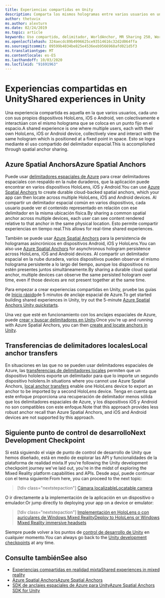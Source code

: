 ```yaml
---
title: Experiencias compartidas en Unity
description: Comparta los mismos hologramas entre varios usuarios en una aplicación de Unity.
author: thetuvix
ms.author: alexturn
ms.date: 02/24/2019
ms.topic: article
keywords: Uso compartido, delimitador, WorldAnchor, MR Sharing 250, WorldAnchorTransferBatch, SpatialPerception, Azure, anclajes espaciales de Azure, ASA
ms.openlocfilehash: 324aecdc89b4996625ce93514616c32d2d064ffa
ms.sourcegitcommit: 09599b4034be825e4536eeb9566968afd021d5f3
ms.translationtype: MT
ms.contentlocale: es-ES
ms.lasthandoff: 10/03/2020
ms.locfileid: "91691963"
---
```

# <a name="shared-experiences-in-unity"></a><span data-ttu-id="c92b8-104">Experiencias compartidas en Unity</span><span class="sxs-lookup"><span data-stu-id="c92b8-104">Shared experiences in Unity</span></span>

<span data-ttu-id="c92b8-105">Una experiencia compartida es aquella en la que varios usuarios, cada uno con sus propios dispositivos HoloLens, iOS o Android, ven colectivamente e interactúan con el mismo holograma que se coloca en un punto fijo en el espacio.</span><span class="sxs-lookup"><span data-stu-id="c92b8-105">A shared experience is one where multiple users, each with their own HoloLens, iOS or Android device, collectively view and interact with the same hologram which is positioned at a fixed point in space.</span></span> <span data-ttu-id="c92b8-106">Esto se logra mediante el uso compartido del delimitador espacial.</span><span class="sxs-lookup"><span data-stu-id="c92b8-106">This is accomplished through spatial anchor sharing.</span></span>

## <a name="azure-spatial-anchors"></a><span data-ttu-id="c92b8-107">Azure Spatial Anchors</span><span class="sxs-lookup"><span data-stu-id="c92b8-107">Azure Spatial Anchors</span></span>

<span data-ttu-id="c92b8-108">Puede usar <a href="https://docs.microsoft.com/azure/spatial-anchors/overview" target="_blank">delimitadores espaciales de Azure</a> para crear delimitadores espaciales con respaldo en la nube duraderos, que la aplicación puede encontrar en varios dispositivos HoloLens, iOS y Android.</span><span class="sxs-lookup"><span data-stu-id="c92b8-108">You can use <a href="https://docs.microsoft.com/azure/spatial-anchors/overview" target="_blank">Azure Spatial Anchors</a> to create durable cloud-backed spatial anchors, which your app can then locate across multiple HoloLens, iOS and Android devices.</span></span>  <span data-ttu-id="c92b8-109">Al compartir un delimitador espacial común en varios dispositivos, cada usuario puede ver el contenido representado en relación con ese delimitador en la misma ubicación física.</span><span class="sxs-lookup"><span data-stu-id="c92b8-109">By sharing a common spatial anchor across multiple devices, each user can see content rendered relative to that anchor in the same physical location.</span></span>  <span data-ttu-id="c92b8-110">Esto permite compartir experiencias en tiempo real.</span><span class="sxs-lookup"><span data-stu-id="c92b8-110">This allows for real-time shared experiences.</span></span>

<span data-ttu-id="c92b8-111">También se puede usar <a href="https://docs.microsoft.com/azure/spatial-anchors/overview" target="_blank">Azure Spatial Anchors</a> para la persistencia de hologramas asincrónicos en dispositivos Android, iOS y HoloLens.</span><span class="sxs-lookup"><span data-stu-id="c92b8-111">You can also use <a href="https://docs.microsoft.com/azure/spatial-anchors/overview" target="_blank">Azure Spatial Anchors</a> for asynchronous hologram persistence across HoloLens, iOS and Android devices.</span></span>  <span data-ttu-id="c92b8-112">Al compartir un delimitador espacial en la nube duradera, varios dispositivos pueden observar el mismo holograma persistente a lo largo del tiempo, aunque los dispositivos no estén presentes juntos simultáneamente.</span><span class="sxs-lookup"><span data-stu-id="c92b8-112">By sharing a durable cloud spatial anchor, multiple devices can observe the same persisted hologram over time, even if those devices are not present together at the same time.</span></span>

<span data-ttu-id="c92b8-113">Para empezar a crear experiencias compartidas en Unity, pruebe las guías de <a href="https://docs.microsoft.com/azure/spatial-anchors/unity-overview" target="_blank">Inicio rápido</a>de 5 minutos de anclaje espacial de Azure.</span><span class="sxs-lookup"><span data-stu-id="c92b8-113">To get started building shared experiences in Unity, try out the 5-minute <a href="https://docs.microsoft.com/azure/spatial-anchors/unity-overview" target="_blank">Azure Spatial Anchors Unity quickstarts</a>.</span></span>

<span data-ttu-id="c92b8-114">Una vez que esté en funcionamiento con los anclajes espaciales de Azure, puede <a href="https://docs.microsoft.com/azure/spatial-anchors/concepts/create-locate-anchors-unity" target="_blank">crear y buscar delimitadores en Unity</a>.</span><span class="sxs-lookup"><span data-stu-id="c92b8-114">Once you're up and running with Azure Spatial Anchors, you can then <a href="https://docs.microsoft.com/azure/spatial-anchors/concepts/create-locate-anchors-unity" target="_blank">create and locate anchors in Unity</a>.</span></span>

## <a name="local-anchor-transfers"></a><span data-ttu-id="c92b8-115">Transferencias de delimitadores locales</span><span class="sxs-lookup"><span data-stu-id="c92b8-115">Local anchor transfers</span></span>

<span data-ttu-id="c92b8-116">En situaciones en las que no se pueden usar delimitadores espaciales de Azure, las [transferencias de delimitadores locales](../../out-of-scope/local-anchor-transfers-in-unity.md) permiten que un dispositivo hololens exporte un delimitador para que lo importe un segundo dispositivo hololens.</span><span class="sxs-lookup"><span data-stu-id="c92b8-116">In situations where you cannot use Azure Spatial Anchors, [local anchor transfers](../../out-of-scope/local-anchor-transfers-in-unity.md) enable one HoloLens device to export an anchor to be imported by a second HoloLens device.</span></span>  <span data-ttu-id="c92b8-117">Tenga en cuenta que este enfoque proporciona una recuperación de delimitador menos sólida que los delimitadores espaciales de Azure, y los dispositivos iOS y Android no son compatibles con este enfoque.</span><span class="sxs-lookup"><span data-stu-id="c92b8-117">Note that this approach provides less robust anchor recall than Azure Spatial Anchors, and iOS and Android devices are not supported by this approach.</span></span>

## <a name="next-development-checkpoint"></a><span data-ttu-id="c92b8-118">Siguiente punto de control de desarrollo</span><span class="sxs-lookup"><span data-stu-id="c92b8-118">Next Development Checkpoint</span></span>

<span data-ttu-id="c92b8-119">Si está siguiendo el viaje de punto de control de desarrollo de Unity que hemos diseñado, está en medio de explorar las API y funcionalidades de la plataforma de realidad mixta.</span><span class="sxs-lookup"><span data-stu-id="c92b8-119">If you're following the Unity development checkpoint journey we've laid out, you're in the midst of exploring the Mixed Reality platform capabilities and APIs.</span></span> <span data-ttu-id="c92b8-120">Desde aquí, puede continuar con el tema siguiente:</span><span class="sxs-lookup"><span data-stu-id="c92b8-120">From here, you can proceed to the next topic:</span></span>

> [!div class="nextstepaction"]
> [<span data-ttu-id="c92b8-121">Cámara localizable</span><span class="sxs-lookup"><span data-stu-id="c92b8-121">Locatable camera</span></span>](locatable-camera-in-unity.md)

<span data-ttu-id="c92b8-122">O ir directamente a la implementación de la aplicación en un dispositivo o emulador:</span><span class="sxs-lookup"><span data-stu-id="c92b8-122">Or jump directly to deploying your app on a device or emulator:</span></span>

> [!div class="nextstepaction"]
> [<span data-ttu-id="c92b8-123">Implementación en HoloLens o con auriculares de Windows Mixed Reality</span><span class="sxs-lookup"><span data-stu-id="c92b8-123">Deploy to HoloLens or Windows Mixed Reality immersive headsets</span></span>](../platform-capabilities-and-apis/using-visual-studio.md)

<span data-ttu-id="c92b8-124">Siempre puede volver a los puntos de [control de desarrollo de Unity](unity-development-overview.md#3-platform-capabilities-and-apis) en cualquier momento.</span><span class="sxs-lookup"><span data-stu-id="c92b8-124">You can always go back to the [Unity development checkpoints](unity-development-overview.md#3-platform-capabilities-and-apis) at any time.</span></span>

## <a name="see-also"></a><span data-ttu-id="c92b8-125">Consulte también</span><span class="sxs-lookup"><span data-stu-id="c92b8-125">See also</span></span>
* [<span data-ttu-id="c92b8-126">Experiencias compartidas en realidad mixta</span><span class="sxs-lookup"><span data-stu-id="c92b8-126">Shared experiences in mixed reality</span></span>](../platform-capabilities-and-apis/shared-experiences-in-mixed-reality.md)
* <span data-ttu-id="c92b8-127"><a href="https://docs.microsoft.com/azure/spatial-anchors" target="_blank">Azure Spatial Anchors</a></span><span class="sxs-lookup"><span data-stu-id="c92b8-127"><a href="https://docs.microsoft.com/azure/spatial-anchors" target="_blank">Azure Spatial Anchors</a></span></span>
* <span data-ttu-id="c92b8-128"><a href="https://docs.microsoft.com/dotnet/api/Microsoft.Azure.SpatialAnchors" target="_blank">SDK de anclajes espaciales de Azure para Unity</a></span><span class="sxs-lookup"><span data-stu-id="c92b8-128"><a href="https://docs.microsoft.com/dotnet/api/Microsoft.Azure.SpatialAnchors" target="_blank">Azure Spatial Anchors SDK for Unity</a></span></span>
